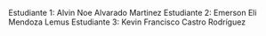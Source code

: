 Estudiante 1: Alvin Noe Alvarado Martinez
Estudiante 2: Emerson Eli Mendoza Lemus
Estudiante 3: Kevin Francisco Castro Rodríguez